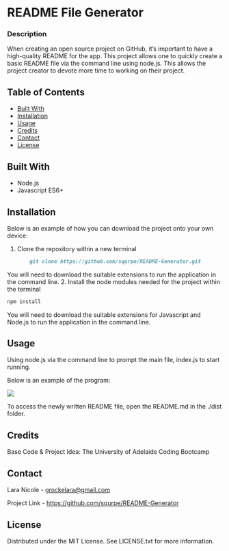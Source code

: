 # README File Generator

  ### Description
  When creating an open source project on GitHub, it’s important to have a high-quality README for the app. This project allows one to quickly create a basic README file via the command line using node.js. This allows the project creator to devote more time to working on their project.

  ## Table of Contents
  
  - [Built With](#built-with)
  - [Installation](#installation)
  - [Usage](#usage)
  - [Credits](#credits)
  - [Contact](#contact)
  - [License](#license)

  ## Built With
  
  - Node.js
  - Javascript ES6+

  ## Installation
  
  Below is an example of how you can download the project onto your own device:

  1. Clone the repository within a new terminal
      ```md
          git clone https://github.com/squrpe/README-Generator.git
      ```
  You will need to download the suitable extensions to run the application in the command line.
  2. Install the node modules needed for the project within the terminal
  ```md
  npm install
  ```

  You will need to download the suitable extensions for Javascript and Node.js to run the application in the command line.

  ## Usage
  Using node.js via the command line to prompt the main file, index.js to start running.

  Below is an example of the program:

  ![](./img/example.gif)

  To access the newly written README file, open the README.md in the ./dist folder.
  
  ## Credits

  Base Code & Project Idea: The University of Adelaide Coding Bootcamp

  ## Contact
  
  Lara Nicole - [grockelara@gmail.com](grockelara@gmail.com)
  
  Project Link - https://github.com/squrpe/README-Generator
  
  ## License
  
  Distributed under the MIT License. See LICENSE.txt for more information.
